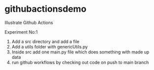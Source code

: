 # githubactionsdemo
Illustrate Github Actions

Experiment No:1
1. Add a src directory and add a file
2. Add a utils folder with genericUtils.py
3. Inside src add one main.py file which does something with made up data
4. run github workflows by checking out code on push to main branch
